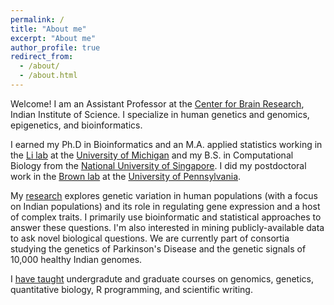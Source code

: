 ```yaml
---
permalink: /
title: "About me"
excerpt: "About me"
author_profile: true
redirect_from:
  - /about/
  - /about.html
---
```


Welcome! I am an Assistant Professor at the [Center for Brain Research](https://cbr.iisc.ac.in/), Indian Institute of Science. I specialize in human genetics and genomics, epigenetics, and bioinformatics. 

I earned my Ph.D in Bioinformatics and an M.A. applied statistics working in the [Li lab](junzli.com/) at  the [University of Michigan](https://www.umich.edu/) and my B.S. in Computational Biology from the [National University of Singapore](https://www.nus.edu.sg/). I did my postdoctoral work in the [Brown lab](https://www.med.upenn.edu/brownlab/) at the [University of Pennsylvania](https://www.upenn.edu).

My [research](research) explores genetic variation in human populations (with a focus on Indian populations) and its role in regulating gene expression and a host of complex traits. I primarily use bioinformatic and statistical approaches to answer these questions. I'm also interested in mining publicly-available data to ask novel biological questions. We are currently part of consortia studying the genetics of Parkinson's Disease and the genetic signals of 10,000 healthy Indian genomes.

I [have taught](teaching) undergradute and graduate courses on genomics, genetics, quantitative biology, R programming, and scientific writing. 
